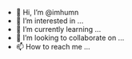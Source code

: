 - 👋 Hi, I’m @imhumn
- 👀 I’m interested in ...
- 🌱 I’m currently learning ...
- 💞️ I’m looking to collaborate on ...
- 📫 How to reach me ...

<!---
imhumn/imhumn is a ✨ special ✨ repository because its `README.md` (this file) appears on your GitHub profile.
You can click the Preview link to take a look at your changes.
--->
